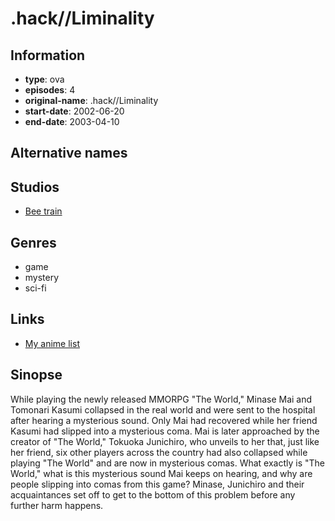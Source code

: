 # .hack//Liminality

## Information

-   **type**: ova
-   **episodes**: 4
-   **original-name**: .hack//Liminality
-   **start-date**: 2002-06-20
-   **end-date**: 2003-04-10

## Alternative names

## Studios

-   [Bee train](http://www.beetrain.co.jp/)

## Genres

-   game
-   mystery
-   sci-fi

## Links

-   [My anime list](https://myanimelist.net/anime/299/hack__Liminality)

## Sinopse

While playing the newly released MMORPG "The World," Minase Mai and Tomonari Kasumi collapsed in the real world and were sent to the hospital after hearing a mysterious sound. Only Mai had recovered while her friend Kasumi had slipped into a mysterious coma. Mai is later approached by the creator of "The World," Tokuoka Junichiro, who unveils to her that, just like her friend, six other players across the country had also collapsed while playing "The World" and are now in mysterious comas. What exactly is "The World," what is this mysterious sound Mai keeps on hearing, and why are people slipping into comas from this game? Minase, Junichiro and their acquaintances set off to get to the bottom of this problem before any further harm happens.
